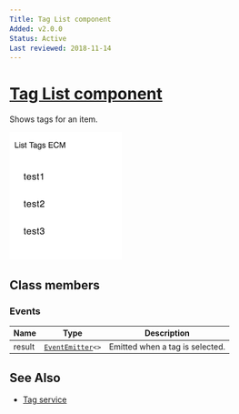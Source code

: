 ```yaml
---
Title: Tag List component
Added: v2.0.0
Status: Active
Last reviewed: 2018-11-14
---
```


# [Tag List component](../../../lib/content-services/src/lib/tag/tag-list.component.ts "Defined in tag-list.component.ts")

Shows tags for an item.

![Custom columns](../../docassets/images/tag2.png)

## Class members

### Events

| Name | Type | Description |
| ---- | ---- | ----------- |
| result | [`EventEmitter`](https://angular.io/api/core/EventEmitter)`<>` | Emitted when a tag is selected. |

## See Also

-   [Tag service](../services/tag.service.md)

